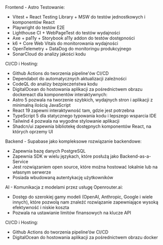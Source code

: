 Frontend - Astro Testowanie:

- Vitest + React Testing Library + MSW do testów jednostkowych i komponentów React
- Playwright do testów E2E
- Lighthouse CI + WebPageTest do testów wydajności
- Axe + pa11y + Storybook a11y addon do testów dostępności
- k6 + Core Web Vitals do monitorowania wydajności
- OpenTelemetry + DataDog do monitoringu produkcyjnego
- SonarCloud do analizy jakości kodu

CI/CD i Hosting:

- Github Actions do tworzenia pipeline'ów CI/CD
- Dependabot do automatycznych aktualizacji zależności
- CodeQL do analizy bezpieczeństwa kodu
- DigitalOcean do hostowania aplikacji za pośrednictwem obrazu dockereact dla komponentów interaktywnych:
- Astro 5 pozwala na tworzenie szybkich, wydajnych stron i aplikacji z minimalną ilością JavaScript
- React 19 zapewni interaktywność tam, gdzie jest potrzebna
- TypeScript 5 dla statycznego typowania kodu i lepszego wsparcia IDE
- Tailwind 4 pozwala na wygodne stylowanie aplikacji
- Shadcn/ui zapewnia bibliotekę dostępnych komponentów React, na których oprzemy UI

Backend - Supabase jako kompleksowe rozwiązanie backendowe:

- Zapewnia bazę danych PostgreSQL
- Zapewnia SDK w wielu językach, które posłużą jako Backend-as-a-Service
- Jest rozwiązaniem open source, które można hostować lokalnie lub na własnym serwerze
- Posiada wbudowaną autentykację użytkowników

AI - Komunikacja z modelami przez usługę Openrouter.ai:

- Dostęp do szerokiej gamy modeli (OpenAI, Anthropic, Google i wiele innych), które pozwolą nam znaleźć rozwiązanie zapewniające wysoką efektywność i niskie koszta
- Pozwala na ustawianie limitów finansowych na klucze API

CI/CD i Hosting:

- Github Actions do tworzenia pipeline’ów CI/CD
- DigitalOcean do hostowania aplikacji za pośrednictwem obrazu docker
